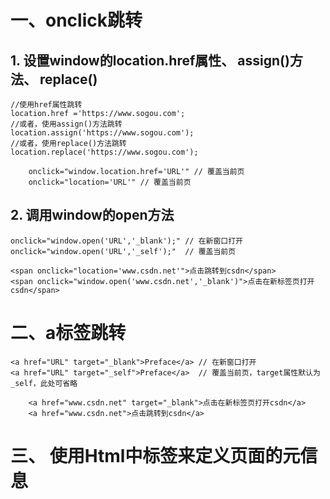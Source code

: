 # 一、onclick跳转
## 1. 设置window的location.href属性、 assign()方法、 replace()

    //使用href属性跳转
    location.href ='https://www.sogou.com';
    //或者，使用assign()方法跳转
    location.assign('https://www.sogou.com');
    //或者，使用replace()方法跳转
    location.replace('https://www.sogou.com');    

        onclick="window.location.href='URL'" // 覆盖当前页
        onclick="location='URL'" // 覆盖当前页
## 2. 调用window的open方法
    onclick="window.open('URL','_blank');" // 在新窗口打开
    onclick="window.open('URL','_self');"  // 覆盖当前页

    <span onclick="location='www.csdn.net'">点击跳转到csdn</span>
    <span onclick="window.open('www.csdn.net','_blank')">点击在新标签页打开csdn</span>
# 二、a标签跳转
    <a href="URL" target="_blank">Preface</a> // 在新窗口打开
    <a href="URL" target="_self">Preface</a>  // 覆盖当前页，target属性默认为_self，此处可省略

        <a href="www.csdn.net" target="_blank">点击在新标签页打开csdn</a>
        <a href="www.csdn.net">点击跳转到csdn</a>

# 三、 使用Html中<meta>标签来定义页面的元信息

<!-- 5秒钟后跳转到指定页面 -->
<meta http-equiv="refresh" content="5;url=http://www.baidu.com"/>